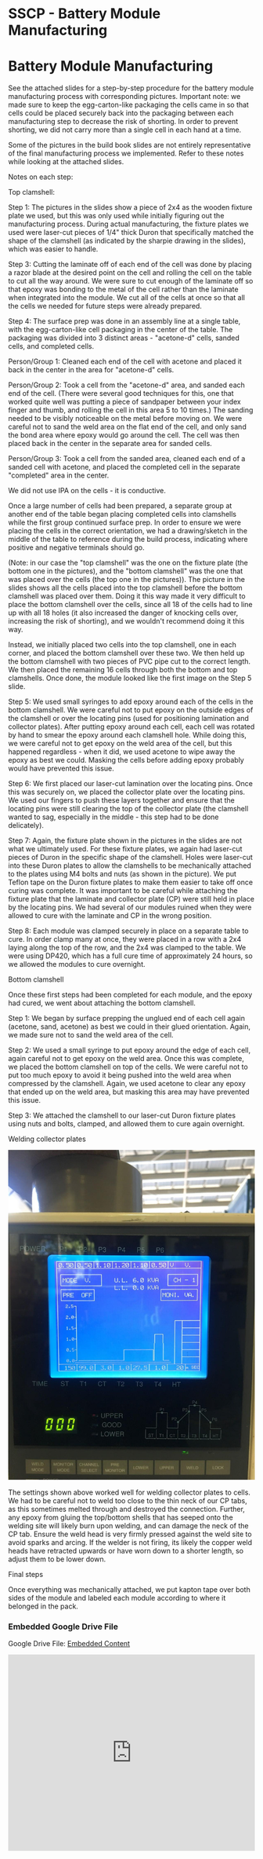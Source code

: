 # SSCP - Battery Module Manufacturing

# Battery Module Manufacturing

See the attached slides for a step-by-step procedure for the battery module manufacturing process with corresponding pictures. Important note: we made sure to keep the egg-carton-like packaging the cells came in so that cells could be placed securely back into the packaging between each manufacturing step to decrease the risk of shorting. In order to prevent shorting, we did not carry more than a single cell in each hand at a time.

Some of the pictures in the build book slides are not entirely representative of the final manufacturing process we implemented. Refer to these notes while looking at the attached slides.

Notes on each step:

Top clamshell:

Step 1: The pictures in the slides show a piece of 2x4 as the wooden fixture plate we used, but this was only used while initially figuring out the manufacturing process. During actual manufacturing, the fixture plates we used were laser-cut pieces of 1/4" thick Duron that specifically matched the shape of the clamshell (as indicated by the sharpie drawing in the slides), which was easier to handle. 

Step 3: Cutting the laminate off of each end of the cell was done by placing a razor blade at the desired point on the cell and rolling the cell on the table to cut all the way around. We were sure to cut enough of the laminate off so that epoxy was bonding to the metal of the cell rather than the laminate when integrated into the module. We cut all of the cells at once so that all the cells we needed for future steps were already prepared.

Step 4: The surface prep was done in an assembly line at a single table, with the egg-carton-like cell packaging in the center of the table. The packaging was divided into 3 distinct areas - "acetone-d" cells, sanded cells, and completed cells. 

Person/Group 1: Cleaned each end of the cell with acetone and placed it back in the center in the area for "acetone-d" cells.

Person/Group 2: Took a cell from the "acetone-d" area, and sanded each end of the cell. (There were several good techniques for this, one that worked quite well was putting a piece of sandpaper between your index finger and thumb, and rolling the cell in this area 5 to 10 times.) The sanding needed to be visibly noticeable on the metal before moving on. We were careful not to sand the weld area on the flat end of the cell, and only sand the bond area where epoxy would go around the cell. The cell was then placed back in the center in the separate area for sanded cells.

Person/Group 3: Took a cell from the sanded area, cleaned each end of a sanded cell with acetone, and placed the completed cell in the separate "completed" area in the center.

We did not use IPA on the cells - it is conductive.

Once a large number of cells had been prepared, a separate group at another end of the table began placing completed cells into clamshells while the first group continued surface prep. In order to ensure we were placing the cells in the correct orientation, we had a drawing/sketch in the middle of the table to reference during the build process, indicating where positive and negative terminals should go. 

(Note: in our case the "top clamshell" was the one on the fixture plate (the bottom one in the pictures), and the "bottom clamshell" was the one that was placed over the cells (the top one in the pictures)). The picture in the slides shows all the cells placed into the top clamshell before the bottom clamshell was placed over them. Doing it this way made it very difficult to place the bottom clamshell over the cells, since all 18 of the cells had to line up with all 18 holes (it also increased the danger of knocking cells over, increasing the risk of shorting), and we wouldn't recommend doing it this way. 

Instead, we initially placed two cells into the top clamshell, one in each corner, and placed the bottom clamshell over these two. We then held up the bottom clamshell with two pieces of PVC pipe cut to the correct length. We then placed the remaining 16 cells through both the bottom and top clamshells. Once done, the module looked like the first image on the Step 5 slide.

Step 5: We used small syringes to add epoxy around each of the cells in the bottom clamshell. We were careful not to put epoxy on the outside edges of the clamshell or over the locating pins (used for positioning lamination and collector plates). After putting epoxy around each cell, each cell was rotated by hand to smear the epoxy around each clamshell hole. While doing this, we were careful not to get epoxy on the weld area of the cell, but this happened regardless - when it did, we used acetone to wipe away the epoxy as best we could. Masking the cells before adding epoxy probably would have prevented this issue.

Step 6: We first placed our laser-cut lamination over the locating pins. Once this was securely on, we placed the collector plate over the locating pins. We used our fingers to push these layers together and ensure that the locating pins were still clearing the top of the collector plate (the clamshell wanted to sag, especially in the middle - this step had to be done delicately).

Step 7: Again, the fixture plate shown in the pictures in the slides are not what we ultimately used. For these fixture plates, we again had laser-cut pieces of Duron in the specific shape of the clamshell. Holes were laser-cut into these Duron plates to allow the clamshells to be mechanically attached to the plates using M4 bolts and nuts (as shown in the picture). We put Teflon tape on the Duron fixture plates to make them easier to take off once curing was complete. It was important to be careful while attaching the fixture plate that the laminate and collector plate (CP) were still held in place by the locating pins. We had several of our modules ruined when they were allowed to cure with the laminate and CP in the wrong position.

Step 8: Each module was clamped securely in place on a separate table to cure. In order clamp many at once, they were placed in a row with a 2x4 laying along the top of the row, and the 2x4 was clamped to the table. We were using DP420, which has a full cure time of approximately 24 hours, so we allowed the modules to cure overnight.

Bottom clamshell

Once these first steps had been completed for each module, and the epoxy had cured, we went about attaching the bottom clamshell. 

Step 1: We began by surface prepping the unglued end of each cell again (acetone, sand, acetone) as best we could in their glued orientation. Again, we made sure not to sand the weld area of the cell.

Step 2: We used a small syringe to put epoxy around the edge of each cell, again careful not to get epoxy on the weld area. Once this was complete, we placed the bottom clamshell on top of the cells. We were careful not to put too much epoxy to avoid it being pushed into the weld area when compressed by the clamshell. Again, we used acetone to clear any epoxy that ended up on the weld area, but masking this area may have prevented this issue.

Step 3: We attached the clamshell to our laser-cut Duron fixture plates using nuts and bolts, clamped, and allowed them to cure again overnight.

Welding collector plates

![](../../../../../assets/image_fc40e8f78e.jpg)

The settings shown above worked well for welding collector plates to cells. We had to be careful not to weld too close to the thin neck of our CP tabs, as this sometimes melted through and destroyed the connection. Further, any epoxy from gluing the top/bottom shells that has seeped onto the welding site will likely burn upon welding, and can damage the neck of the CP tab. Ensure the weld head is very firmly pressed against the weld site to avoid sparks and arcing. If the welder is not firing, its likely the copper weld heads have retracted upwards or have worn down to a shorter length, so adjust them to be lower down.

Final steps

Once everything was mechanically attached, we put kapton tape over both sides of the module and labeled each module according to where it belonged in the pack.

[](https://drive.google.com/folderview?id=1HaReuifp6LrSbjQ_QJUwPuNFasij_JvV)

### Embedded Google Drive File

Google Drive File: [Embedded Content](https://drive.google.com/embeddedfolderview?id=1HaReuifp6LrSbjQ_QJUwPuNFasij_JvV#list)

<iframe width="100%" height="400" src="https://drive.google.com/embeddedfolderview?id=1HaReuifp6LrSbjQ_QJUwPuNFasij_JvV#list" frameborder="0"></iframe>

